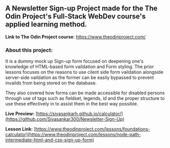 ## **A Newsletter Sign-up Project** made for the The Odin Project's Full-Stack WebDev course's applied learning method. 

**Link to The Odin Project course**: https://www.theodinproject.com/

### About this project:
It is a dummy mock up Sign-up form focused on deepening one's knowledge of HTML-based form vaildation and Form styling.
The prior lessons focuses on the reasons to use cilent side form vaildation alongside server-side vaildation
as the former can be easily bypassed to prevent invailds from being stored on the database.

They also covered how forms can be made accessible for disabled persons through use of tags such as fieldset, legends, id and
the proper structure to use these effectively in to assist them in the best way possible.

**Live Preview:** [https://sivasankarh.github.io/calculator/](https://github.com/Sivasankar300/Newsletter-Sign-Up)

**Lesson Link:** [https://www.theodinproject.com/lessons/foundations-calculator](https://www.theodinproject.com/lessons/node-path-intermediate-html-and-css-sign-up-form)



